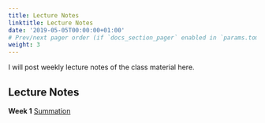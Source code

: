 ```yaml
---
title: Lecture Notes
linktitle: Lecture Notes
date: '2019-05-05T00:00:00+01:00'
# Prev/next pager order (if `docs_section_pager` enabled in `params.toml`)
weight: 3
---
```


I will post weekly lecture notes of the class material here.

## Lecture Notes

**Week 1** [Summation](https://drive.google.com/file/d/1APOw80xUXu6DEfJA5L_jb4w0ONZp54eA/view?usp=share_link)
